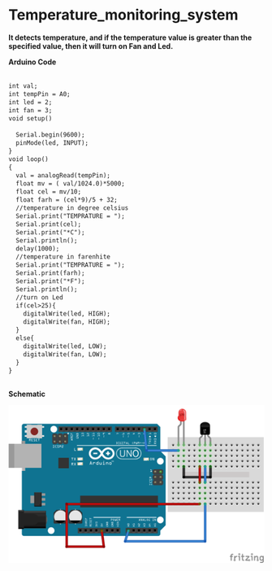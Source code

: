 # Temperature_monitoring_system
**It detects temperature, and if the temperature value is greater than the specified value, then it will turn on Fan and Led.** 

**Arduino Code**

<pre>
<code>
int val;
int tempPin = A0;
int led = 2;
int fan = 3;
void setup()

  Serial.begin(9600);
  pinMode(led, INPUT);
}
void loop()
{
  val = analogRead(tempPin);
  float mv = ( val/1024.0)*5000;
  float cel = mv/10;
  float farh = (cel*9)/5 + 32;
  //temperature in degree celsius
  Serial.print("TEMPRATURE = ");
  Serial.print(cel);
  Serial.print("*C");
  Serial.println();
  delay(1000);
  //temperature in farenhite
  Serial.print("TEMPRATURE = ");
  Serial.print(farh);
  Serial.print("*F");
  Serial.println();
  //turn on Led
  if(cel>25){
    digitalWrite(led, HIGH);
    digitalWrite(fan, HIGH);
  }
  else{
    digitalWrite(led, LOW);
    digitalWrite(fan, LOW);
  }
}
</code>
</pre>

**Schematic**

<img src = "https://github.com/abhisheksharma1310/temperature_monitoring_system/blob/main/temperature%20monitoring%20system_bb.png">
